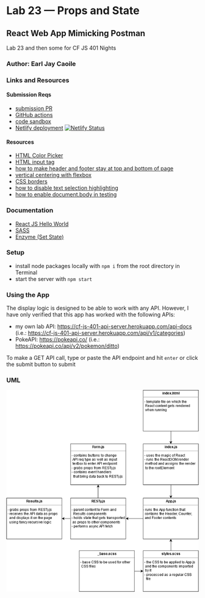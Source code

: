 # Lab 23 — Props and State

## React Web App Mimicking Postman

Lab 23 and then some for CF JS 401 Nights

### Author: Earl Jay Caoile

### Links and Resources

#### Submission Reqs

- [submission PR](https://github.com/earljay-caoile-401-advanced-javascript/react-resty/pull/1)
- [GitHub actions](https://github.com/earljay-caoile-401-advanced-javascript/react-resty/actions)
- [code sandbox](https://codesandbox.io/s/resty-vilrl)
- [Netlify deployment](https://youthful-liskov-6b361a.netlify.app/) [![Netlify Status](https://api.netlify.com/api/v1/badges/f110229a-7ce3-4c1c-8d74-3f0140f7a68d/deploy-status)](https://app.netlify.com/sites/youthful-liskov-6b361a/deploys)

#### Resources

- [HTML Color Picker](https://www.w3schools.com/colors/colors_picker.asp)
- [HTML input tag](https://www.w3schools.com/tags/tag_input.asp)
- [how to make header and footer stay at top and bottom of page](https://stackoverflow.com/questions/643879/css-to-make-html-page-footer-stay-at-bottom-of-the-page-with-a-minimum-height-b)
- [vertical centering with flexbox](https://philipwalton.github.io/solved-by-flexbox/demos/vertical-centering/)
- [CSS borders](https://www.w3schools.com/css/css_border.asp)
- [how to disable text selection highlighting](https://stackoverflow.com/questions/826782/how-to-disable-text-selection-highlighting)
- [how to enable document.body in testing](https://stackoverflow.com/questions/43694975/jest-enzyme-using-mount-document-getelementbyid-returns-null-on-componen)

### Documentation

- [React JS Hello World](https://reactjs.org/docs/hello-world.html)
- [SASS](https://sass-lang.com/)
- [Enzyme (Set State)](https://enzymejs.github.io/enzyme/docs/api/ReactWrapper/setState.html)

### Setup

- install node packages locally with `npm i` from the root directory in Terminal
- start the server with `npm start`

### Using the App

The display logic is designed to be able to work with any API. However, I have only verified that this app has worked with the following APIs:

- my own lab API: https://cf-js-401-api-server.herokuapp.com/api-docs (i.e.: https://cf-js-401-api-server.herokuapp.com/api/v1/categories)
- PokeAPI: https://pokeapi.co/ (i.e.: https://pokeapi.co/api/v2/pokemon/ditto)

To make a GET API call, type or paste the API endpoint and hit `enter` or click the submit button to submit

### UML

![UML Image](lab-23-uml.png "uml diagram")
